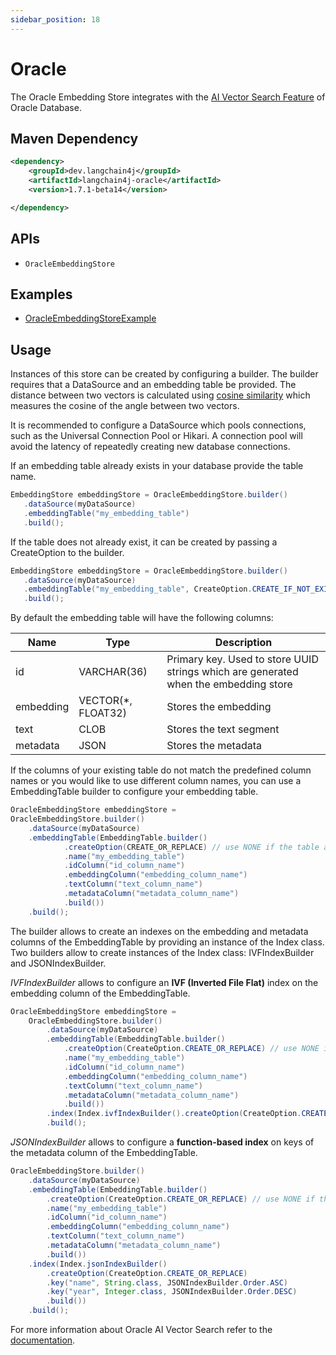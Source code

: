 ```yaml
---
sidebar_position: 18
---
```


# Oracle
The Oracle Embedding Store integrates with
the [AI Vector Search Feature](https://docs.oracle.com/en/database/oracle/oracle-database/23/vecse/overview-ai-vector-search.html) of Oracle Database.

## Maven Dependency

```xml
<dependency>
    <groupId>dev.langchain4j</groupId>
    <artifactId>langchain4j-oracle</artifactId>
    <version>1.7.1-beta14</version>

</dependency>
```

## APIs

- `OracleEmbeddingStore`


## Examples

- [OracleEmbeddingStoreExample](https://github.com/langchain4j/langchain4j-examples/blob/main/oracle-example/src/main/java/OracleEmbeddingStoreExample.java)

## Usage

Instances of this store can be created by configuring a builder. The builder 
requires that a DataSource and an embedding table be provided. The distance 
between two vectors is calculated using [cosine similarity](https://docs.oracle.com/en/database/oracle/oracle-database/23/vecse/cosine-similarity.html)
which measures the cosine of the angle between two vectors.

It is recommended to configure a DataSource which pools connections, such as the
Universal Connection Pool or Hikari. A connection pool will avoid the latency of
repeatedly creating new database connections.

If an embedding table already exists in your database provide the table name.

```java
EmbeddingStore embeddingStore = OracleEmbeddingStore.builder()
   .dataSource(myDataSource)
   .embeddingTable("my_embedding_table")
   .build();
```

If the table does not already exist, it can be created by passing a CreateOption
to the builder.

```java
EmbeddingStore embeddingStore = OracleEmbeddingStore.builder()
   .dataSource(myDataSource)
   .embeddingTable("my_embedding_table", CreateOption.CREATE_IF_NOT_EXISTS)
   .build();
```

By default the embedding table will have the following columns:

| Name | Type | Description |
| ---- | ---- | ----------- |
| id | VARCHAR(36) | Primary key. Used to store UUID strings which are generated when the embedding store |
| embedding | VECTOR(*, FLOAT32) | Stores the embedding |
| text | CLOB | Stores the text segment |
| metadata | JSON | Stores the metadata |

If the columns of your existing table do not match the predefined column names 
or you would like to use different column names, you can use a EmbeddingTable 
builder to configure your embedding table.

```java
OracleEmbeddingStore embeddingStore =
OracleEmbeddingStore.builder()
    .dataSource(myDataSource)
    .embeddingTable(EmbeddingTable.builder()
            .createOption(CREATE_OR_REPLACE) // use NONE if the table already exists
            .name("my_embedding_table")
            .idColumn("id_column_name")
            .embeddingColumn("embedding_column_name")
            .textColumn("text_column_name")
            .metadataColumn("metadata_column_name")
            .build())
    .build();
```

The builder allows to create an indexes on the embedding and metadata columns of the
EmbeddingTable by providing an instance of the Index class. Two builders allow to
create instances of the Index class: IVFIndexBuilder and JSONIndexBuilder.

*IVFIndexBuilder* allows to configure an **IVF (Inverted File Flat)** index on the embedding
column of the EmbeddingTable.

```java
OracleEmbeddingStore embeddingStore =
    OracleEmbeddingStore.builder()
        .dataSource(myDataSource)
        .embeddingTable(EmbeddingTable.builder()
            .createOption(CreateOption.CREATE_OR_REPLACE) // use NONE if the table already exists
            .name("my_embedding_table")
            .idColumn("id_column_name")
            .embeddingColumn("embedding_column_name")
            .textColumn("text_column_name")
            .metadataColumn("metadata_column_name")
            .build())
        .index(Index.ivfIndexBuilder().createOption(CreateOption.CREATE_OR_REPLACE).build())
        .build();
```

*JSONIndexBuilder* allows to configure a **function-based index** on keys of the metadata
column of the EmbeddingTable.

```java
OracleEmbeddingStore.builder()
    .dataSource(myDataSource)
    .embeddingTable(EmbeddingTable.builder()
        .createOption(CreateOption.CREATE_OR_REPLACE) // use NONE if the table already exists
        .name("my_embedding_table")
        .idColumn("id_column_name")
        .embeddingColumn("embedding_column_name")
        .textColumn("text_column_name")
        .metadataColumn("metadata_column_name")
        .build())
    .index(Index.jsonIndexBuilder()
        .createOption(CreateOption.CREATE_OR_REPLACE)
        .key("name", String.class, JSONIndexBuilder.Order.ASC)
        .key("year", Integer.class, JSONIndexBuilder.Order.DESC)
        .build())
    .build();
```

For more information about Oracle AI Vector Search refer to the [documentation](https://docs.oracle.com/en/database/oracle/oracle-database/23/vecse/overview-ai-vector-search.html).
